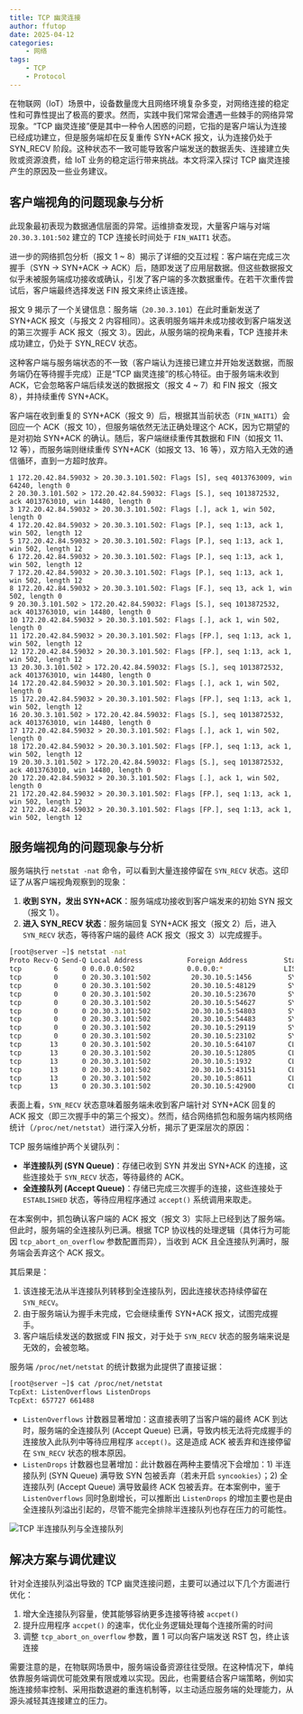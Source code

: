 ```yaml
---
title: TCP 幽灵连接
author: ffutop
date: 2025-04-12
categories:
    - 网络
tags:
    - TCP
    - Protocol
---
```


在物联网（IoT）场景中，设备数量庞大且网络环境复杂多变，对网络连接的稳定性和可靠性提出了极高的要求。然而，实践中我们常常会遭遇一些棘手的网络异常现象。“TCP 幽灵连接”便是其中一种令人困惑的问题，它指的是客户端认为连接已经成功建立，但是服务端却在反复重传 SYN+ACK 报文，认为连接仍处于 SYN_RECV 阶段。这种状态不一致可能导致客户端发送的数据丢失、连接建立失败或资源浪费，给 IoT 业务的稳定运行带来挑战。本文将深入探讨 TCP 幽灵连接产生的原因及一些业务建议。

## 客户端视角的问题现象与分析

此现象最初表现为数据通信层面的异常。运维排查发现，大量客户端与对端 `20.30.3.101:502` 建立的 TCP 连接长时间处于 `FIN_WAIT1` 状态。

进一步的网络抓包分析（报文 1 ~ 8）揭示了详细的交互过程：客户端在完成三次握手（SYN -> SYN+ACK -> ACK）后，随即发送了应用层数据。但这些数据报文似乎未被服务端成功接收或确认，引发了客户端的多次数据重传。在若干次重传尝试后，客户端最终选择发送 FIN 报文来终止该连接。

报文 9 揭示了一个关键信息：服务端（`20.30.3.101`）在此时重新发送了 SYN+ACK 报文（与报文 2 内容相同）。这表明服务端并未成功接收到客户端发送的第三次握手 ACK 报文（报文 3）。因此，从服务端的视角来看，TCP 连接并未成功建立，仍处于 SYN_RECV 状态。

这种客户端与服务端状态的不一致（客户端认为连接已建立并开始发送数据，而服务端仍在等待握手完成）正是“TCP 幽灵连接”的核心特征。由于服务端未收到 ACK，它会忽略客户端后续发送的数据报文（报文 4 ~ 7）和 FIN 报文（报文 8），并持续重传 SYN+ACK。

客户端在收到重复的 SYN+ACK（报文 9）后，根据其当前状态（`FIN_WAIT1`）会回应一个 ACK（报文 10），但服务端依然无法正确处理这个 ACK，因为它期望的是对初始 SYN+ACK 的确认。随后，客户端继续重传其数据和 FIN（如报文 11、12 等），而服务端则继续重传 SYN+ACK（如报文 13、16 等），双方陷入无效的通信循环，直到一方超时放弃。

```plain
1 172.20.42.84.59032 > 20.30.3.101.502: Flags [S], seq 4013763009, win 64240, length 0
2 20.30.3.101.502 > 172.20.42.84.59032: Flags [S.], seq 1013872532, ack 4013763010, win 14480, length 0
3 172.20.42.84.59032 > 20.30.3.101.502: Flags [.], ack 1, win 502, length 0
4 172.20.42.84.59032 > 20.30.3.101.502: Flags [P.], seq 1:13, ack 1, win 502, length 12
5 172.20.42.84.59032 > 20.30.3.101.502: Flags [P.], seq 1:13, ack 1, win 502, length 12
6 172.20.42.84.59032 > 20.30.3.101.502: Flags [P.], seq 1:13, ack 1, win 502, length 12
7 172.20.42.84.59032 > 20.30.3.101.502: Flags [P.], seq 1:13, ack 1, win 502, length 12
8 172.20.42.84.59032 > 20.30.3.101.502: Flags [F.], seq 13, ack 1, win 502, length 0
9 20.30.3.101.502 > 172.20.42.84.59032: Flags [S.], seq 1013872532, ack 4013763010, win 14480, length 0
10 172.20.42.84.59032 > 20.30.3.101.502: Flags [.], ack 1, win 502, length 0
11 172.20.42.84.59032 > 20.30.3.101.502: Flags [FP.], seq 1:13, ack 1, win 502, length 12
12 172.20.42.84.59032 > 20.30.3.101.502: Flags [FP.], seq 1:13, ack 1, win 502, length 12
13 20.30.3.101.502 > 172.20.42.84.59032: Flags [S.], seq 1013872532, ack 4013763010, win 14480, length 0
14 172.20.42.84.59032 > 20.30.3.101.502: Flags [.], ack 1, win 502, length 0
15 172.20.42.84.59032 > 20.30.3.101.502: Flags [FP.], seq 1:13, ack 1, win 502, length 12
16 20.30.3.101.502 > 172.20.42.84.59032: Flags [S.], seq 1013872532, ack 4013763010, win 14480, length 0
17 172.20.42.84.59032 > 20.30.3.101.502: Flags [.], ack 1, win 502, length 0
18 172.20.42.84.59032 > 20.30.3.101.502: Flags [FP.], seq 1:13, ack 1, win 502, length 12
19 20.30.3.101.502 > 172.20.42.84.59032: Flags [S.], seq 1013872532, ack 4013763010, win 14480, length 0
20 172.20.42.84.59032 > 20.30.3.101.502: Flags [.], ack 1, win 502, length 0
21 172.20.42.84.59032 > 20.30.3.101.502: Flags [FP.], seq 1:13, ack 1, win 502, length 12
22 172.20.42.84.59032 > 20.30.3.101.502: Flags [FP.], seq 1:13, ack 1, win 502, length 12
```

## 服务端视角的问题现象与分析

服务端执行 `netstat -nat` 命令，可以看到大量连接停留在 `SYN_RECV` 状态。这印证了从客户端视角观察到的现象：

1.  **收到 SYN，发出 SYN+ACK**：服务端成功接收到客户端发来的初始 SYN 报文（报文 1）。
2.  **进入 SYN_RECV 状态**：服务端回复 SYN+ACK 报文（报文 2）后，进入 `SYN_RECV` 状态，等待客户端的最终 ACK 报文（报文 3）以完成握手。

```bash
[root@server ~]$ netstat -nat
Proto Recv-Q Send-Q Local Address           Foreign Address         State
tcp        6      0 0.0.0.0:502             0.0.0.0:*               LISTEN
tcp        0      0 20.30.3.101:502          20.30.10.5:1456         SYN_RECV
tcp        0      0 20.30.3.101:502          20.30.10.5:48129        SYN_RECV
tcp        0      0 20.30.3.101:502          20.30.10.5:23670        SYN_RECV
tcp        0      0 20.30.3.101:502          20.30.10.5:54627        SYN_RECV
tcp        0      0 20.30.3.101:502          20.30.10.5:54803        SYN_RECV
tcp        0      0 20.30.3.101:502          20.30.10.5:54483        SYN_RECV
tcp        0      0 20.30.3.101:502          20.30.10.5:29119        SYN_RECV
tcp        0      0 20.30.3.101:502          20.30.10.5:23102        SYN_RECV
tcp       13      0 20.30.3.101:502          20.30.10.5:64107        CLOSE_WAIT
tcp       13      0 20.30.3.101:502          20.30.10.5:12805        CLOSE_WAIT
tcp       13      0 20.30.3.101:502          20.30.10.5:1932         CLOSE_WAIT
tcp       13      0 20.30.3.101:502          20.30.10.5:43151        CLOSE_WAIT
tcp       13      0 20.30.3.101:502          20.30.10.5:8611         CLOSE_WAIT
tcp       13      0 20.30.3.101:502          20.30.10.5:42900        CLOSE_WAIT
```

表面上看，`SYN_RECV` 状态意味着服务端未收到客户端针对 SYN+ACK 回复的 ACK 报文（即三次握手中的第三个报文）。然而，结合网络抓包和服务端内核网络统计（`/proc/net/netstat`）进行深入分析，揭示了更深层次的原因：

TCP 服务端维护两个关键队列：
*   **半连接队列 (SYN Queue)**：存储已收到 SYN 并发出 SYN+ACK 的连接，这些连接处于 `SYN_RECV` 状态，等待最终的 ACK。
*   **全连接队列 (Accept Queue)**：存储已完成三次握手的连接，这些连接处于 `ESTABLISHED` 状态，等待应用程序通过 `accept()` 系统调用来取走。

在本案例中，抓包确认客户端的 ACK 报文（报文 3）实际上已经到达了服务端。但此时，服务端的全连接队列已满。根据 TCP 协议栈的处理逻辑（具体行为可能因 `tcp_abort_on_overflow` 参数配置而异），当收到 ACK 且全连接队列满时，服务端会丢弃这个 ACK 报文。

其后果是：
1.  该连接无法从半连接队列转移到全连接队列，因此连接状态持续停留在 `SYN_RECV`。
2.  由于服务端认为握手未完成，它会继续重传 SYN+ACK 报文，试图完成握手。
3.  客户端后续发送的数据或 FIN 报文，对于处于 `SYN_RECV` 状态的服务端来说是无效的，会被忽略。

服务端 `/proc/net/netstat` 的统计数据为此提供了直接证据：

```bash
[root@server ~]$ cat /proc/net/netstat
TcpExt: ListenOverflows ListenDrops 
TcpExt: 657727 661488 
```

*   `ListenOverflows` 计数器显著增加：这直接表明了当客户端的最终 ACK 到达时，服务端的全连接队列 (Accept Queue) 已满，导致内核无法将完成握手的连接放入此队列中等待应用程序 `accept()`。这是造成 ACK 被丢弃和连接停留在 `SYN_RECV` 状态的根本原因。
*   `ListenDrops` 计数器也显著增加：此计数器在两种主要情况下会增加：1) 半连接队列 (SYN Queue) 满导致 SYN 包被丢弃（若未开启 `syncookies`）；2) 全连接队列 (Accept Queue) 满导致最终 ACK 包被丢弃。在本案例中，鉴于 `ListenOverflows` 同时急剧增长，可以推断出 `ListenDrops` 的增加主要也是由全连接队列溢出引起的，尽管不能完全排除半连接队列也存在压力的可能性。

![TCP 半连接队列与全连接队列](https://img.ffutop.com/60B65B8D-69B9-4C5F-B7AA-0D73CC9C9C8F.png)

## 解决方案与调优建议

针对全连接队列溢出导致的 TCP 幽灵连接问题，主要可以通过以下几个方面进行优化：

1. 增大全连接队列容量，使其能够容纳更多连接等待被 `accpet()`
2. 提升应用程序 `accpet()` 的速率，优化业务逻辑处理每个连接所需的时间
3. 调整 `tcp_abort_on_overflow` 参数，置 1 可以向客户端发送 RST 包，终止该连接

需要注意的是，在物联网场景中，服务端设备资源往往受限。在这种情况下，单纯依靠服务端调优可能效果有限或难以实现。因此，也需要结合客户端策略，例如实施连接频率控制、采用指数退避的重连机制等，以主动适应服务端的处理能力，从源头减轻其连接建立的压力。
